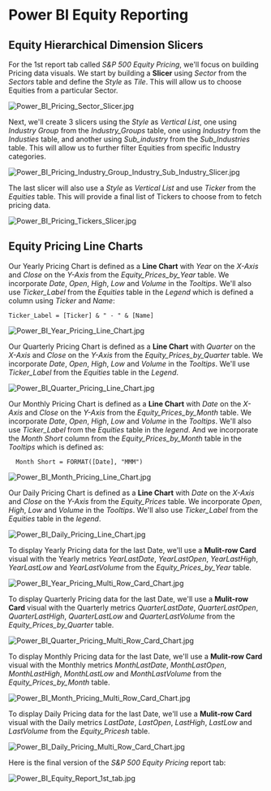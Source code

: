 # Power BI Equity Reporting

## Equity Hierarchical Dimension Slicers

For the 1st report tab called *S&P 500 Equity Pricing*, we'll focus on building Pricing data visuals. 
We start by building a **Slicer** using *Sector* from the *Sectors* table and define the *Style* as *Tile*.
This will allow us to choose Equities from a particular Sector.

![Power_BI_Pricing_Sector_Slicer.jpg](https://github.com/danvuk567/SP500-Stock-Analysis/blob/main/images/Power_BI_Pricing_Sector_Slicer.jpg?raw=true)

Next, we'll create 3 slicers using the *Style* as *Vertical List*, one using *Industry Group* from the *Industry_Groups* table, one using *Industry* from the *Industies* table, 
and another using *Sub_industry* from the *Sub_Industries* table. This will allow us to further filter Equities from specific Industry categories.

![Power_BI_Pricing_Industry_Group_Industry_Sub_Industry_Slicer.jpg](https://github.com/danvuk567/SP500-Stock-Analysis/blob/main/images/Power_BI_Pricing_Industry_Group_Industry_Sub_Industry_Slicer.jpg?raw=true)

The last slicer will also use a *Style* as *Vertical List* and use *Ticker* from the *Equities* table. This will provide a final list of Tickers to choose from to fetch pricing data.

![Power_BI_Pricing_Tickers_Slicer.jpg](https://github.com/danvuk567/SP500-Stock-Analysis/blob/main/images/Power_BI_Pricing_Tickers_Slicer.jpg?raw=true)


## Equity Pricing Line Charts

Our Yearly Pricing Chart is defined as a **Line Chart** with *Year* on the *X-Axis* and *Close* on the *Y-Axis* from the *Equity_Prices_by_Year* table. We incorporate *Date*, *Open*, *High*, *Low* and *Volume* in the *Tooltips*. We'll also use *Ticker_Label* from the *Equities* table in the *Legend* which is defined a column using *Ticker* and *Name*:

    Ticker_Label = [Ticker] & " - " & [Name]
   
![Power_BI_Year_Pricing_Line_Chart.jpg](https://github.com/danvuk567/SP500-Stock-Analysis/blob/main/images/Power_BI_Year_Pricing_Line_Chart.jpg?raw=true)

Our Quarterly Pricing Chart is defined as a **Line Chart** with *Quarter* on the *X-Axis* and *Close* on the *Y-Axis* from the *Equity_Prices_by_Quarter* table. We incorporate *Date*, *Open*, *High*, *Low* and *Volume* in the *Tooltips*. We'll use *Ticker_Label* from the *Equities* table in the *Legend*.

![Power_BI_Quarter_Pricing_Line_Chart.jpg](https://github.com/danvuk567/SP500-Stock-Analysis/blob/main/images/Power_BI_Quarter_Pricing_Line_Chart.jpg?raw=true)

Our Monthly Pricing Chart is defined as a **Line Chart** with *Date* on the *X-Axis* and *Close* on the *Y-Axis* from the *Equity_Prices_by_Month* table. We incorporate *Date*, *Open*, *High*, *Low* and *Volume* in the *Tooltips*. We'll also use *Ticker_Label* from the *Equities* table in the *legend*. And we incorporate the *Month Short* column from the *Equity_Prices_by_Month* table in the *Tooltips* which is defined as:

      Month Short = FORMAT([Date], "MMM")

![Power_BI_Month_Pricing_Line_Chart.jpg](https://github.com/danvuk567/SP500-Stock-Analysis/blob/main/images/Power_BI_Month_Pricing_Line_Chart.jpg?raw=true)

Our Daily Pricing Chart is defined as a **Line Chart** with *Date* on the *X-Axis* and *Close* on the *Y-Axis* from the *Equity_Prices* table. We incorporate *Open*, *High*, *Low* and *Volume* in the *Tooltips*. We'll also use *Ticker_Label* from the *Equities* table in the *legend*.

![Power_BI_Daily_Pricing_Line_Chart.jpg](https://github.com/danvuk567/SP500-Stock-Analysis/blob/main/images/Power_BI_Daily_Pricing_Line_Chart.jpg?raw=true)
  
To display Yearly Pricing data for the last Date, we'll use a **Mulit-row Card** visual with the Yearly metrics *YearLastDate*, *YearLastOpen*, *YearLastHigh*, *YearLastLow* and *YearLastVolume* from the *Equity_Prices_by_Year* table.

![Power_BI_Year_Pricing_Multi_Row_Card_Chart.jpg](https://github.com/danvuk567/SP500-Stock-Analysis/blob/main/images/Power_BI_Year_Pricing_Multi_Row_Card_Chart.jpg?raw=true)

To display Quarterly Pricing data for the last Date, we'll use a **Mulit-row Card** visual with the Quarterly metrics *QuarterLastDate*, *QuarterLastOpen*, *QuarterLastHigh*, *QuarterLastLow* and *QuarterLastVolume* from the *Equity_Prices_by_Quarter* table.

![Power_BI_Quarter_Pricing_Multi_Row_Card_Chart.jpg](https://github.com/danvuk567/SP500-Stock-Analysis/blob/main/images/Power_BI_Quarter_Pricing_Multi_Row_Card_Chart.jpg?raw=true)

To display Monthly Pricing data for the last Date, we'll use a **Mulit-row Card** visual with the Monthly metrics *MonthLastDate*, *MonthLastOpen*, *MonthLastHigh*, *MonthLastLow* and *MonthLastVolume* from the *Equity_Prices_by_Month* table.

![Power_BI_Month_Pricing_Multi_Row_Card_Chart.jpg](https://github.com/danvuk567/SP500-Stock-Analysis/blob/main/images/Power_BI_Month_Pricing_Multi_Row_Card_Chart.jpg?raw=true)

To display Daily Pricing data for the last Date, we'll use a **Mulit-row Card** visual with the Daily metrics *LastDate*, *LastOpen*, *LastHigh*, *LastLow* and *LastVolume* from the *Equity_Pricesh* table.

![Power_BI_Daily_Pricing_Multi_Row_Card_Chart.jpg](https://github.com/danvuk567/SP500-Stock-Analysis/blob/main/images/Power_BI_Daily_Pricing_Multi_Row_Card_Chart.jpg?raw=true)

Here is the final version of the *S&P 500 Equity Pricing* report tab:

![Power_BI_Equity_Report_1st_tab.jpg](https://github.com/danvuk567/SP500-Stock-Analysis/blob/main/images/Power_BI_Equity_Report_1st_tab.jpg?raw=true)








   




